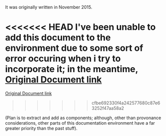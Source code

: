 
It was originally written in November 2015.

<<<<<<< HEAD
I've been unable to add this document to the environment due to some sort of error occuring when i try to incorporate it; in the meantime, [Original Document link](https://docs.google.com/document/d/1UZqygx0OpNbguvq-UNiryr9l7SQxJZ0auj8Dx15EJMU/edit?usp=sharing) 
=======
[Original Document link](https://docs.google.com/document/d/1UZqygx0OpNbguvq-UNiryr9l7SQxJZ0auj8Dx15EJMU/edit?usp=sharing)

>>>>>>> cfbe692330f4a242577680c87e63252f47aa58a2

(Plan is to extract and add as components; although, other than provonance considerations, other parts of this documentation environment have a far greater priority than the past stuff).
